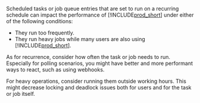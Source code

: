 Scheduled tasks or job queue entries that are set to run on a recurring schedule can impact the performance of [!INCLUDE[prod_short](prod_short.md)] under either of the following conditions:
- They run too frequently.
- They run heavy jobs while many users are also using [!INCLUDE[prod_short](prod_short.md)].

As for recurrence, consider how often the task or job needs to run. Especially for polling scenarios, you might have better and more performant ways to react, such as using webhooks. 

For heavy operations, consider running them outside working hours. This might decrease locking and deadlock issues both for users and for the task or job itself. 

